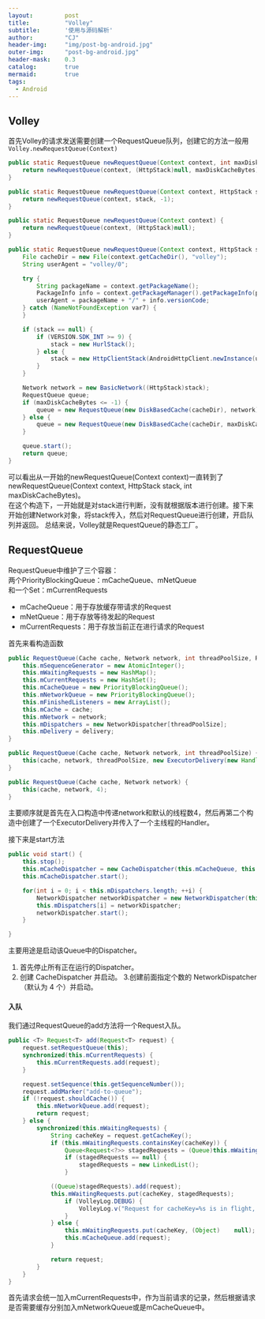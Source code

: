```yaml
---
layout: 		post
title: 			"Volley"
subtitle: 		'使用与源码解析'
author: 		"CJ"
header-img: 	"img/post-bg-android.jpg"
outer-img:		"post-bg-android.jpg"
header-mask: 	0.3
catalog: 		true
mermaid:   		true
tags:
  - Android
---
```

## Volley
首先Volley的请求发送需要创建一个RequestQueue队列，创建它的方法一般用`Volley.newRequestQueue(Context)`

```java
public static RequestQueue newRequestQueue(Context context, int maxDiskCacheBytes) {
	return newRequestQueue(context, (HttpStack)null, maxDiskCacheBytes);
}

public static RequestQueue newRequestQueue(Context context, HttpStack stack) {
	return newRequestQueue(context, stack, -1);
}

public static RequestQueue newRequestQueue(Context context) {
	return newRequestQueue(context, (HttpStack)null);
}

public static RequestQueue newRequestQueue(Context context, HttpStack stack, int maxDiskCacheBytes) {
	File cacheDir = new File(context.getCacheDir(), "volley");
	String userAgent = "volley/0";

	try {
		String packageName = context.getPackageName();
		PackageInfo info = context.getPackageManager().getPackageInfo(packageName, 0);
		userAgent = packageName + "/" + info.versionCode;
	} catch (NameNotFoundException var7) {
	}

	if (stack == null) {
		if (VERSION.SDK_INT >= 9) {
			stack = new HurlStack();
		} else {
			stack = new HttpClientStack(AndroidHttpClient.newInstance(userAgent));
		}
	}

	Network network = new BasicNetwork((HttpStack)stack);
	RequestQueue queue;
	if (maxDiskCacheBytes <= -1) {
		queue = new RequestQueue(new DiskBasedCache(cacheDir), network);
	} else {
		queue = new RequestQueue(new DiskBasedCache(cacheDir, maxDiskCacheBytes), network);
	}

	queue.start();
	return queue;
}
```

可以看出从一开始的newRequestQueue(Context context)一直转到了newRequestQueue(Context context, HttpStack stack, int maxDiskCacheBytes)。    
在这个构造下，一开始就是对stack进行判断，没有就根据版本进行创建。接下来开始创建Network对象，将stack传入，然后对RequestQueue进行创建，开启队列并返回。 
总结来说，Volley就是RequestQueue的静态工厂。  

## RequestQueue
RequestQueue中维护了三个容器：  
两个PriorityBlockingQueue：mCacheQueue、mNetQueue  
和一个Set：mCurrentRequests  

- mCacheQueue：用于存放缓存带请求的Request
- mNetQueue：用于存放等待发起的Request
- mCurrentRequests：用于存放当前正在进行请求的Request


首先来看构造函数  
```java
public RequestQueue(Cache cache, Network network, int threadPoolSize, ResponseDelivery delivery) {
	this.mSequenceGenerator = new AtomicInteger();
	this.mWaitingRequests = new HashMap();
	this.mCurrentRequests = new HashSet();
	this.mCacheQueue = new PriorityBlockingQueue();
	this.mNetworkQueue = new PriorityBlockingQueue();
	this.mFinishedListeners = new ArrayList();
	this.mCache = cache;
	this.mNetwork = network;
	this.mDispatchers = new NetworkDispatcher[threadPoolSize];
	this.mDelivery = delivery;
}

public RequestQueue(Cache cache, Network network, int threadPoolSize) {
	this(cache, network, threadPoolSize, new ExecutorDelivery(new Handler(Looper.getMainLooper())));
}

public RequestQueue(Cache cache, Network network) {
	this(cache, network, 4);
}
```

主要顺序就是首先在入口构造中传递network和默认的线程数4，然后再第二个构造中创建了一个ExecutorDelivery并传入了一个主线程的Handler。

接下来是start方法  
```java
public void start() {
	this.stop();
	this.mCacheDispatcher = new CacheDispatcher(this.mCacheQueue, this.mNetworkQueue, this.mCache, this.mDelivery);
	this.mCacheDispatcher.start();

	for(int i = 0; i < this.mDispatchers.length; ++i) {
		NetworkDispatcher networkDispatcher = new NetworkDispatcher(this.mNetworkQueue, this.mNetwork, this.mCache, this.mDelivery);
		this.mDispatchers[i] = networkDispatcher;
		networkDispatcher.start();
	}

}
```
主要用途是启动该Queue中的Dispatcher。
1. 首先停止所有正在运行的Dispatcher。  
2. 创建 CacheDispatcher 并启动。
3.创建前面指定个数的 NetworkDispatcher（默认为 4 个）并启动。


#### 入队
我们通过RequestQueue的add方法将一个Request入队。
```java
public <T> Request<T> add(Request<T> request) {
	request.setRequestQueue(this);
	synchronized(this.mCurrentRequests) {
		this.mCurrentRequests.add(request);
	}

	request.setSequence(this.getSequenceNumber());
	request.addMarker("add-to-queue");
	if (!request.shouldCache()) {
		this.mNetworkQueue.add(request);
		return request;
	} else {
		synchronized(this.mWaitingRequests) {
			String cacheKey = request.getCacheKey();
			if (this.mWaitingRequests.containsKey(cacheKey)) {
				Queue<Request<?>> stagedRequests = (Queue)this.mWaitingRequests.get(cacheKey);
				if (stagedRequests == null) {
					stagedRequests = new LinkedList();
				}

			((Queue)stagedRequests).add(request);
			this.mWaitingRequests.put(cacheKey, stagedRequests);
				if (VolleyLog.DEBUG) {
					VolleyLog.v("Request for cacheKey=%s is in flight, putting on hold.", new Object[]{cacheKey});
				}
			} else {
				this.mWaitingRequests.put(cacheKey, (Object)	null);
				this.mCacheQueue.add(request);
			}

			return request;
		}
	}
}
```

首先请求会统一加入mCurrentRequests中，作为当前请求的记录，然后根据请求是否需要缓存分别加入mNetworkQueue或是mCacheQueue中。

